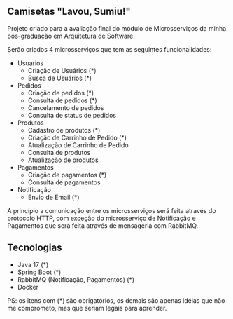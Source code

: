 ## Camisetas "Lavou, Sumiu!"

Projeto criado para a avaliação final do módulo de Microsserviços da minha pós-graduação em Arquitetura de Software.

Serão criados 4 microsserviços que tem as seguintes funcionalidades:
* Usuarios
  * Criação de Usuários (*)
  * Busca de Usuários (*)
* Pedidos
  * Criação de pedidos (*)
  * Consulta de pedidos (*)
  * Cancelamento de pedidos
  * Consulta de status de pedidos
* Produtos
  * Cadastro de produtos (*)
  * Criação de Carrinho de Pedido (*)
  * Atualização de Carrinho de Pedido
  * Consulta de produtos
  * Atualização de produtos
* Pagamentos
  * Criação de pagamentos (*)
  * Consulta de pagamentos
* Notificação
  * Envio de Email (*)

A princípio a comunicação entre os microsserviços será feita através do protocolo HTTP, com exceção do microsserviço de Notificação e Pagamentos que será feita através de mensageria com RabbitMQ.

## Tecnologias

* Java 17 (*)
* Spring Boot (*)
* RabbitMQ (Notificação, Pagamentos) (*)
* Docker

PS: os itens com (*) são obrigatórios, os demais são apenas idéias que não me comprometo, mas que seriam legais para aprender.


